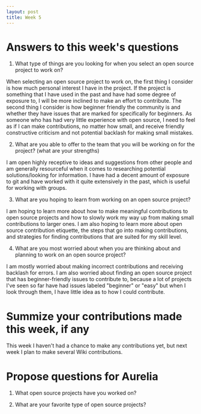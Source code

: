 ```yaml
---
layout: post
title: Week 5
---
```

# Answers to this week's questions 

1. What type of things are you looking for when you select an open source  project to work on?

When selecting an open source project to work on, the first thing I consider is how much personal interest I have in the project. If the project is something that I have used in the past and have had some degree of exposure to, I will be more inclined to make an effort to contribute. The second thing I consider is how beginner friendly the community is and whether they have issues that are marked for specifically for beginners. As someone who has had very little experience with open source, I need to feel as if I can make contributions, no matter how small, and receive friendly constructive criticism and not potential backlash for making small mistakes. 

2. What are you able to offer to the team that you will be working on for the project? (what are your strengths)

I am open highly receptive to ideas and suggestions from other people and am generally resourceful when it comes to researching potential solutions/looking for information. I have had a decent amount of exposure to git and have worked with it quite extensively in the past, which is useful for working with groups. 

3. What are you hoping to learn from working on an open source project?

I am hoping to learn more about how to make meaningful contributions to open source projects and how to slowly work my way up from making small contributions to larger ones. I am also hoping to learn more about open source contribution etiquette, the steps that go into making contributions, and strategies for finding contributions that are suited for my skill level. 

4. What are you most worried about when you are thinking about and planning  to work on an open source project? 

I am mostly worried about making incorrect contributions and receiving backlash for errors. I am also worried about finding an open source project that has beginner-friendly issues to contribute to, because a lot of projects I've seen so far have had issues labeled "beginner" or "easy" but when I look through them, I have little idea as to how I could contribute.  

# Summize your contributions made this week, if any

This week I haven't had a chance to make any contributions yet, but next week I plan to make several Wiki contributions. 

# Propose questions for Aurelia 

1. What open source projects have you worked on? 

2. What are your favorite type of open source projects? 

